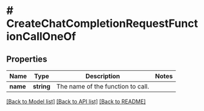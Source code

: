 # # CreateChatCompletionRequestFunctionCallOneOf

## Properties

Name | Type | Description | Notes
------------ | ------------- | ------------- | -------------
**name** | **string** | The name of the function to call. |

[[Back to Model list]](../../README.md#models) [[Back to API list]](../../README.md#endpoints) [[Back to README]](../../README.md)
